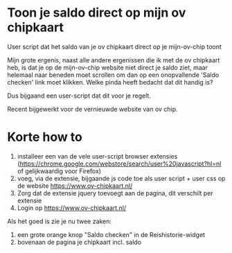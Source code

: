 # Toon je saldo direct op mijn ov chipkaart
User script dat het saldo van je ov chipkaart direct op je mijn-ov-chip toont

Mijn grote ergenis, naast alle andere ergenissen die ik met de ov chipkaart heb, is dat je op de mijn-ov-chip website niet direct je saldo ziet, maar helemaal naar beneden moet scrollen om dan op een onopvallende 'Saldo checken' link moet klikken. Welke pinda heeft bedacht dat dit handig is?

Dus bijgaand een user-script dat dit voor je regelt.

Recent bijgewerkt voor de vernieuwde website van ov chip.

# Korte how to

1. installeer een van de vele user-script browser extensies (https://chrome.google.com/webstore/search/user%20javascript?hl=nl of gelijkwaardig voor Firefox)
2. voeg, via de extensie, bijgaande js code toe als user script + user css op de website https://www.ov-chipkaart.nl/
3. Zorg dat de extensie jquery toevoegt aan de pagina, dit verschilt per extensie
4. Login op https://www.ov-chipkaart.nl/

Als het goed is zie je nu twee zaken:
1. een grote orange knop "Saldo checken" in de Reishistorie-widget
2. bovenaan de pagina je chipkaart incl. saldo


